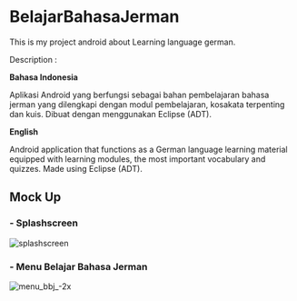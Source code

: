 # BelajarBahasaJerman
This is my project android about Learning language german.

Description :

<b>Bahasa Indonesia</b>

Aplikasi Android yang berfungsi sebagai bahan pembelajaran bahasa jerman yang dilengkapi dengan modul pembelajaran, kosakata terpenting dan kuis. Dibuat dengan menggunakan Eclipse (ADT).
    
<b>English</b>

Android application that functions as a German language learning material equipped with learning modules, the most important vocabulary and quizzes. Made using Eclipse (ADT).


## Mock Up
### - Splashscreen
![splashscreen](https://user-images.githubusercontent.com/30944414/50546790-39f10000-0c60-11e9-8af4-2b37227e3e37.png)

### - Menu Belajar Bahasa Jerman
![menu_bbj_-2x](https://user-images.githubusercontent.com/30944414/50546792-4ecd9380-0c60-11e9-8b78-05ed38272a16.png)
